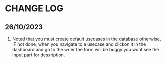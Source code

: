# CHANGE LOG

## 26/10/2023

1. Noted that you must create default usecases in the database otherwise, IF not done, when you navigate to a usecase and clickon it in the 
dashboard and go to the wrier the form will be buggy you wont see the input part for desxription.

